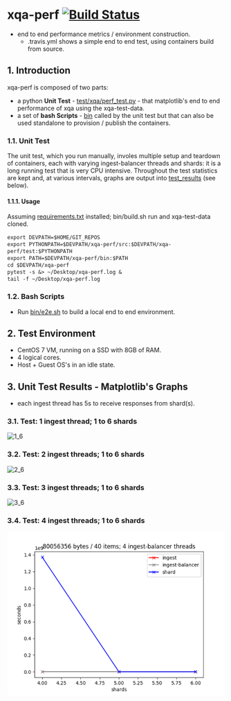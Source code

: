 # xqa-perf [![Build Status](https://travis-ci.org/jameshnsears/xqa-perf.svg?branch=master)](https://travis-ci.org/jameshnsears/xqa-perf) 
* end to end performance metrics / environment construction.
    * .travis.yml shows a simple end to end test, using containers build from source.

## 1. Introduction
xqa-perf is composed of two parts:
* a python **Unit Test** - [test/xqa/perf_test.py](test/xqa/perf_test.py) - that matplotlib's end to end performance of xqa using the xqa-test-data.
* a set of **bash Scripts** - [bin](bin) called by the unit test but that can also be used standalone to provision / publish the containers.

### 1.1. Unit Test
The unit test, which you run manually, involes multiple setup and teardown of containers, each with varying ingest-balancer threads and shards: it is a long running test that is very CPU intensive. Throughout the test statistics are kept and, at various intervals, graphs are output into [test_results](test_results) (see below).

#### 1.1.1. Usage
Assuming [requirements.txt](requirements.txt) installed; bin/build.sh run and xqa-test-data cloned.

```
export DEVPATH=$HOME/GIT_REPOS
export PYTHONPATH=$DEVPATH/xqa-perf/src:$DEVPATH/xqa-perf/test:$PYTHONPATH
export PATH=$DEVPATH/xqa-perf/bin:$PATH
cd $DEVPATH/xqa-perf
pytest -s &> ~/Desktop/xqa-perf.log &
tail -f ~/Desktop/xqa-perf.log
```

### 1.2. Bash Scripts
* Run [bin/e2e.sh](bin/e2e.sh) to build a local end to end environment.

## 2. Test Environment
* CentOS 7 VM, running on a SSD with 8GB of RAM.
* 4 logical cores.
* Host + Guest OS's in an idle state.

## 3. Unit Test Results - Matplotlib's Graphs
* each ingest thread has 5s to receive responses from shard(s).

### 3.1. Test: 1 ingest thread; 1 to 6 shards
![1_6](test_results/1_6.png)

### 3.2. Test: 2 ingest threads; 1 to 6 shards
![2_6](test_results/2_6.png)

### 3.3. Test: 3 ingest threads; 1 to 6 shards
![3_6](test_results/3_6.png)

### 3.4. Test: 4 ingest threads; 1 to 6 shards
![4_6](test_results/4_6.png)
